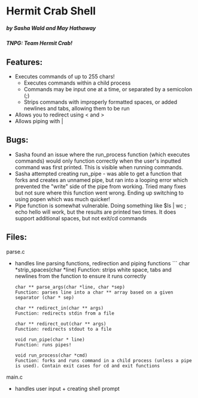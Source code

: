 # Hermit Crab Shell
##### by Sasha Wald and May Hathaway
##### TNPG: Team Hermit Crab!

## Features:
- Executes commands of up to 255 chars!
  - Executes commands within a child process
  - Commands may be input one at a time, or separated by a semicolon (;)
  - Strips commands with improperly formatted spaces, or added newlines and tabs, allowing them to be run
- Allows you to redirect using < and >
- Allows piping with |

## Bugs:
- Sasha found an issue where the run_process function (which executes commands) would only function correctly when the user's inputted command was first printed. This is visible when running commands.
- Sasha attempted creating run_pipe - was able to get a function that forks and creates an unnamed pipe, but ran into a looping error which prevented the "write" side of the pipe from working. Tried many fixes but not sure where this function went wrong. Ending up switching to using popen which was much quicker!
- Pipe function is somewhat vulnerable. Doing something like $ls | wc ; echo hello will work, but the results are printed two times. It does support additional spaces, but not exit/cd commands

## Files:
parse.c
- handles line parsing functions, redirection and piping functions
      ```
      char *strip_spaces(char *line)
      Function: strips white space, tabs and newlines from the function to ensure it runs correctly
      
      char ** parse_args(char *line, char *sep)
      Function: parses line into a char ** array based on a given separator (char * sep)
      
      char ** redirect_in(char ** args)
      Function: redirects stdin from a file
      
      char ** redirect_out(char ** args)
      Function: redirects stdout to a file
      
      void run_pipe(char * line)
      Function: runs pipes!
      
      void run_process(char *cmd)
      Function: forks and runs command in a child process (unless a pipe is used). Contain exit cases for cd and exit functions

main.c
- handles user input + creating shell prompt
